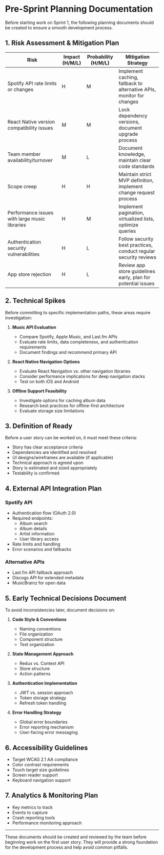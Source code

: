 # Pre-Sprint Planning Documentation

Before starting work on Sprint 1, the following planning documents should be created to ensure a smooth development process.

## 1. Risk Assessment & Mitigation Plan

| Risk | Impact (H/M/L) | Probability (H/M/L) | Mitigation Strategy |
|------|----------------|---------------------|---------------------|
| Spotify API rate limits or changes | H | M | Implement caching, fallback to alternative APIs, monitor for changes |
| React Native version compatibility issues | M | M | Lock dependency versions, document upgrade process |
| Team member availability/turnover | M | L | Document knowledge, maintain clear code standards |
| Scope creep | H | H | Maintain strict MVP definition, implement change request process |
| Performance issues with large music libraries | H | M | Implement pagination, virtualized lists, optimize queries |
| Authentication security vulnerabilities | H | L | Follow security best practices, conduct regular security reviews |
| App store rejection | H | L | Review app store guidelines early, plan for potential issues |

## 2. Technical Spikes

Before committing to specific implementation paths, these areas require investigation:

1. **Music API Evaluation**
   - Compare Spotify, Apple Music, and Last.fm APIs
   - Evaluate rate limits, data completeness, and authentication requirements
   - Document findings and recommend primary API

2. **React Native Navigation Options**
   - Evaluate React Navigation vs. other navigation libraries
   - Consider performance implications for deep navigation stacks
   - Test on both iOS and Android

3. **Offline Support Feasibility**
   - Investigate options for caching album data
   - Research best practices for offline-first architecture
   - Evaluate storage size limitations

## 3. Definition of Ready

Before a user story can be worked on, it must meet these criteria:

- Story has clear acceptance criteria
- Dependencies are identified and resolved
- UI designs/wireframes are available (if applicable)
- Technical approach is agreed upon
- Story is estimated and sized appropriately
- Testability is confirmed

## 4. External API Integration Plan

### Spotify API
- Authentication flow (OAuth 2.0)
- Required endpoints:
  - Album search
  - Album details
  - Artist information
  - User library access
- Rate limits and handling
- Error scenarios and fallbacks

### Alternative APIs
- Last.fm API fallback approach
- Discogs API for extended metadata
- MusicBrainz for open data

## 5. Early Technical Decisions Document

To avoid inconsistencies later, document decisions on:

1. **Code Style & Conventions**
   - Naming conventions
   - File organization
   - Component structure
   - Test organization

2. **State Management Approach**
   - Redux vs. Context API
   - Store structure
   - Action patterns

3. **Authentication Implementation**
   - JWT vs. session approach
   - Token storage strategy
   - Refresh token handling

4. **Error Handling Strategy**
   - Global error boundaries
   - Error reporting mechanism
   - User-facing error messaging

## 6. Accessibility Guidelines

- Target WCAG 2.1 AA compliance
- Color contrast requirements
- Touch target size guidelines
- Screen reader support
- Keyboard navigation support

## 7. Analytics & Monitoring Plan

- Key metrics to track
- Events to capture
- Crash reporting tools
- Performance monitoring approach

---

These documents should be created and reviewed by the team before beginning work on the first user story. They will provide a strong foundation for the development process and help avoid common pitfalls. 